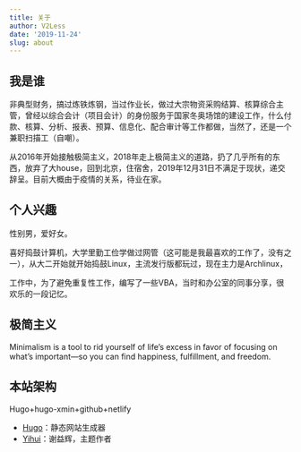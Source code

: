 ```yaml
---
title: 关于
author: V2Less
date: '2019-11-24'
slug: about
---
```


## 我是谁

非典型财务，搞过炼铁炼钢，当过作业长，做过大宗物资采购结算、核算综合主管，曾经以综合会计（项目会计）的身份服务于国家冬奥场馆的建设工作，什么付款、核算、分析、报表、预算、信息化、配合审计等工作都做，当然了，还是一个兼职扫描工（自嘲）。

从2016年开始接触极简主义，2018年走上极简主义的道路，扔了几乎所有的东西，放弃了大house，回到北京，住宿舍，2019年12月31日不满足于现状，递交辞呈。目前大概由于疫情的关系，待业在家。

## 个人兴趣

性别男，爱好女。

喜好捣鼓计算机，大学里勤工俭学做过网管（这可能是我最喜欢的工作了，没有之一），从大二开始就开始捣鼓Linux，主流发行版都玩过，现在主力是Archlinux，

工作中，为了避免重复性工作，编写了一些VBA，当时和办公室的同事分享，很欢乐的一段记忆。

## 极简主义

Minimalism is a tool to rid yourself of life’s excess in favor of focusing on what’s important—so you can find happiness, fulfillment, and freedom.

## 本站架构

Hugo+hugo-xmin+github+netlify

* [Hugo](http://gohugo.io/)：静态网站生成器
* [Yihui](https://yihui.org/)：谢益辉，主题作者

